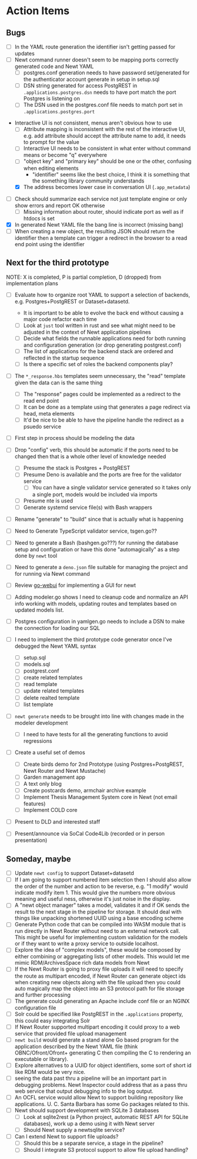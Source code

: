 
# Action Items

## Bugs

- [ ] In the YAML route generation the identifier isn't getting passed for updates
- [ ] Newt command runner doesn't seem to be mapping ports correctly generated code and Newt YAML
  - [ ] postgres.conf generation needs to have password set/generated for the authenticator account generate in setup in setup.sql
  - [ ] DSN string generated for access PostgREST in `.applications.postgres.dsn` needs to have port match the port Postgres is listening on
  - [ ] The DSN used in the postgres.conf file needs to match port set in `.applications.postgres.port`
- Interactive UI is not consistent, menus aren't obvious how to use
  - [ ] Attribute mapping is inconsistent with the rest of the interactive UI, e.g. add attribute should accept the attribute name to add, it needs to prompt for the value
  -  [ ] Interactive UI needs to be consistent in what enter without command means or become "q" everywhere
  - [ ] "object key" and "primary key" should be one or the other, confusing when editing elements
    - "identifier" seems like the best choice, I think it is something that the something library community understands
  - [X] The address becomes lower case in conversation UI (`.app_metadata`)
- [ ] Check should summarize each service not just template engine or only show errors and report OK otherwise
  - [ ] Missing information about router, should indicate port as well as if htdocs is set
- [X] In generated Newt YAML file the bang line is incorrect (missing bang)
- [ ] When creating a new object, the resulting JSON should return the identifier then a template can trigger a redirect in the browser to a read end point using the identifier

## Next for the third prototype

NOTE: X is completed, P is partial completion, D (dropped) from implementation plans

- [ ] Evaluate how to organize root YAML to support a selection of backends, e.g. Postgres+PostgREST or Dataset+datasetd. 
  - It is important to be able to evolve the back end without causing a major code refactor each time
  - [ ] Look at `just` tool written in rust and see what might need to be adjusted in the context of Newt application pipelines
  - [ ] Decide what fields the runnable applications need for both running and configuration generation (or drop generating postgrest.conf)
  - [ ] The list of applications for the backend stack are ordered and reflected in the startup sequence
  - [ ] Is there a specific set of roles the backend components play?
- [ ] The `*_response.hbs` templates seem unnecessary, the "read" template given the data can is the same thing
  - [ ] The "response" pages could be implemented as a redirect to the read end point
  - [ ] It can be done as a template using that generates a page redirect via head, meta elements
  - [ ] It'd be nice to be able to have the pipeline handle the redirect as a psuedo service
- [ ] First step in process should be modeling the data
- [ ] Drop "config" verb, this should be automatic if the ports need to be changed then that is a whole other level of knowledge needed
  - [ ] Presume the stack is Postgres + PostgREST
  - [ ] Presume Deno is available and the ports are free for the validator service
    - [ ] You can have a single validator service generated so it takes only a single port, models would be included via imports
  - [ ] Presume nte is used
  - [ ] Generate systemd service file(s) with Bash wrappers
- [ ] Rename "generate" to "build" since that is actually what is happening
- [ ] Need to Generate TypeScript validator service, tsgen.go??
- [ ] Need to generate a Bash (bashgen.go???) for running the database setup and configuration or have this done "automagically" as a step done by `newt` tool
- [ ] Need to generate a `deno.json` file suitable for managing the project and for running via Newt command

- [ ] Review [go-webui](https://github.com/webui-dev/go-webui) for implementing a GUI for newt
- [ ] Adding modeler.go shows I need to cleanup code and normalize an API info working with models, updating routes and templates based on updated models list.
- [ ] Postgres configuration in yamlgen.go needs to include a DSN to make the connection for loading our SQL
- [ ] I need to implement the third prototype code generator once I've debugged the Newt YAML syntax
  - [ ] setup.sql
  - [ ] models.sql
  - [ ] postgrest.conf
  - [ ] create related templates
  - [ ] read template
  - [ ] update related templates
  - [ ] delete realted template
  - [ ] list template
- [ ] `newt generate` needs to be brought into line with changes made in the modeler development
  - [ ] I need to have tests for all the generating functions to avoid regressions
- [ ] Create a useful set of demos
    - [ ] Create birds demo for 2nd Prototype (using Postgres+PostgREST, Newt Router and Newt Mustache)
    - [ ] Garden management app
    - [ ] A text only blog
    - [ ] Create postcards demo, armchair archive example
    - [ ] Implement Thesis Management System core in Newt (not email features)
    - [ ] Implement COLD core
- [ ] Present to DLD and interested staff
- [ ] Present/announce via SoCal Code4Lib (recorded or in person presentation)

## Someday, maybe

- [ ] Update `newt config` to support Dataset+datasetd
- [ ] If I am going to support numbered item selection then I should also allow the order of the number and action to be reverse, e.g. "1 modify" would indicate modify item 1. This would give the numbers more obvious meaning and useful ness, otherwise it's just noise in the display.
- [ ] A "newt object manager" takes a model, validates it and if OK sends the result to the next stage in the pipeline for storage. It should deal with things like unpacking shortened UUID using a base encoding scheme
- [ ] Generate Python code that can be compiled into WASM module that is run directly in Newt Router without need to an external network call. This might be useful for implementing custom validation for the models or if they want to write a proxy service to outside localhost.
- [ ] Explore the idea of "complex models", these would be composed by either combining or aggregating lists of other models. This would let me mimic RDM/ArchivesSpace rich data models from Newt
- [ ] If the Newt Router is going to proxy file uploads it will need to specify the route as multipart encoded, if Newt Router can generate object ids when creating new objects along with the file upload then you could auto magically map the object into an S3 protocol path for file storage and further processing
- [ ] The generate could generating an Apache include conf file or an NGINX configuration file
- [ ] Solr could be specified like PostgREST in the `.applications` property, this could easy integrating Solr
- [ ] If Newt Router supported multipart encoding it could proxy to a web service that provided file upload management
- [ ] `newt build` would generate a stand alone Go based program for the application described by the Newt YAML file (think OBNC/Ofront/Ofront+ generating C then compiling the C to rendering an executable or library).
- [ ] Explore alternatives to a UUID for object identifiers, some sort of short id like RDM would be very nice.
- [ ] seeing the data past thru a pipeline will be an important part in debugging problems. Newt Inspector could address that as a pass thru web service that output debugging info to the log output.
- [ ] An OCFL service would allow Newt to support building repository like applications. U. C. Santa Barbara has some Go packages related to this.
- [ ] Newt should support development with SQLite 3 databases
  - [ ] Look at sqlite2rest (a Python project, automatic REST API for SQLite databases), work up a demo using it with Newt server
  - [ ] Should Newt supply a newtsqlite service?
- [ ] Can I extend Newt to support file uploads?
  - [ ] Should this be a separate service, a stage in the pipeline?
  - [ ] Should I integrate S3 protocol support to allow file upload handling?
